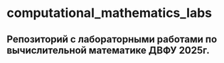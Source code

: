 # computational_mathematics_labs
## Репозиторий с лабораторными работами по вычислительной математике ДВФУ 2025г. 

